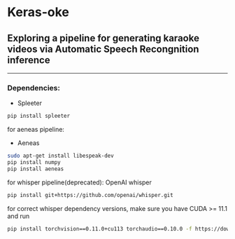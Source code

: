 # Keras-oke

## Exploring a pipeline for generating karaoke videos via Automatic Speech Recongnition inference

----------

### Dependencies:

* Spleeter

```bash
pip install spleeter 
```
for aeneas pipeline:
* Aeneas
```bash
sudo apt-get install libespeak-dev
pip install numpy
pip install aeneas
```


for whisper pipeline(deprecated): OpenAI whisper

```bash
pip install git+https://github.com/openai/whisper.git 
```

for correct whisper dependency versions, make sure you have CUDA >= 11.1 and run

```bash
pip install torchvision==0.11.0+cu113 torchaudio==0.10.0 -f https://download.pytorch.org/whl/torch_stable.html
```

